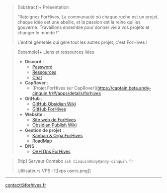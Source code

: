 > [!abstract]+ Présentation
> 
> "Rejoignez ForHives, La communauté où chaque ruche est un projet, chaque idée est une abeille, et la passion est la reine qui les gouverne. Travaillons ensemble pour donner vie à vos projets et changer le monde !"
> 
> L'entité générale qui gère tout les autres projet, c'est ForHives !

> [!example]+ Liens et ressources liées
> 
> - **Discord** : 
>   - [Password](https://discord.com/channels/749294142114496646/1126172010314211409)
>   - [Ressources](https://discord.com/channels/749294142114496646/1092096895641452696)
>   - [Chat](https://discord.com/channels/749294142114496646/1080183093597573180)
> - **CapRover** : 
> 	- [Projet ForHives sur CapRover](https://captain.beta.andy-cinquin.fr/#/apps/details/forhives
>- **GitHub** : 
>    - [GitHub Obsidian Wiki](https://github.com/For-Hives/Obsidian-Wiki-ForHives)
>    - [GitHub ForHives](https://github.com/For-Hives)
>- **Website** : 
>    - [Site web de ForHives](https://forhives.fr/)
>    - [Obsidian Publish Wiki](https://publish.obsidian.md/forhives-wiki)
> - **Gestion de projet** : 
>    - [Kanban & Orga ForHives](https://github.com/orgs/For-Hives/projects/4)
>    - [RoadMap](https://github.com/For-Hives/forhives-front/issues/3)
> - **DNS** : 
> 	- [OVH Dns ForHives](https://www.ovh.com/manager/#/web/zone/forhives.fr)

> [!tip] Serveur Contabo 
> `ssh CinquinAndy@andy-cinquin.fr`
> 
> Utilisateurs VPS : 
> ![[vps users.png]]


---------------------------

[contact@forhives.fr](mailto:contact@forhives.fr)

